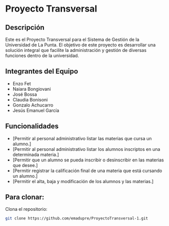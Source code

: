# Proyecto Transversal

## Descripción
Este es el Proyecto Transversal para el Sistema de Gestión de la Universidad de La Punta. El objetivo de este proyecto es desarrollar una solución integral que facilite la administración y gestión de diversas funciones dentro de la universidad.

## Integrantes del Equipo
- Enzo Fet
- Naiara Bongiovani
- José Bossa
- Claudia Bonisoni
- Gonzalo Achucarro
- Jesús Emanuel García

## Funcionalidades
- [Permitir al personal administrativo listar las materias que cursa un alumno.]
- [Permitir al personal administrativo listar los alumnos inscriptos en una determinada materia.]
- [Permitir que un alumno se pueda inscribir o desinscribir en las materias que desee.]
- [Permitir registrar la calificación final de una materia que está cursando un alumno.]
- [Permitir el alta, baja y modificación de los alumnos y las materias.]

## Para clonar:
Clona el repositorio:
   ```bash
   git clone https://github.com/emadupre/ProyectoTransversal-1.git
